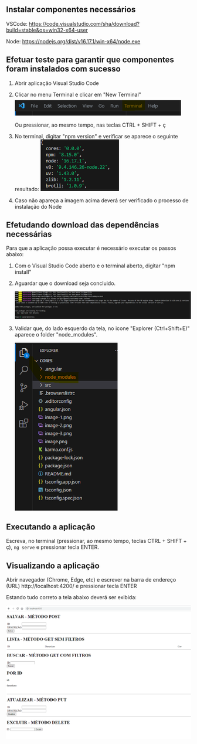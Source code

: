 ## Instalar componentes necessários
 
 VSCode:    https://code.visualstudio.com/sha/download?build=stable&os=win32-x64-user

 Node:      https://nodejs.org/dist/v16.17.1/win-x64/node.exe

## Efetuar teste para garantir que componentes foram instalados com sucesso
1. Abrir aplicação Visual Studio Code
2. Clicar no menu Terminal e clicar em "New Terminal" 
    ![VSCode Terminal](image.png)
    
    Ou pressionar, ao mesmo tempo, nas teclas CTRL + SHIFT + ç
3. No terminal, digitar "npm version" e verificar se aparece o seguinte resultado:
    ![Versão NPM ](image-1.png)
4. Caso não apareça a imagem acima deverá ser verificado o processo de instalação do Node

## Efetudando download das dependências necessárias
Para que a aplicação possa executar é necessário executar os passos abaixo:

1. Com o Visual Studio Code aberto e o terminal aberto, digitar "npm install"
2. Aguardar que o download seja concluido.

    ![npm install com sucesso](image-3.png)
3. Validar que, do lado esquerdo da tela, no icone "Explorer (Ctrl+Shift+E)" aparece o folder "node_modules".

    ![Node Modules](image-4.png)

## Executando a aplicação
Escreva, no terminal (pressionar, ao mesmo tempo, teclas CTRL + SHIFT + ç),  `ng serve` e pressionar tecla ENTER.


## Visualizando a aplicação
Abrir navegador (Chrome, Edge, etc) e escrever na barra de endereço (URL) http://localhost:4200/ e pressionar tecla ENTER

Estando tudo correto a tela abaixo deverá ser exibida:

![Aplicação](image-2.png)

